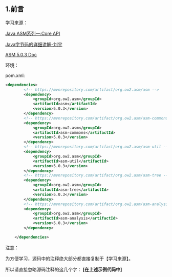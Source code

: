 ## 1.前言

学习来源：

[Java ASM系列一:Core API](https://lsieun.github.io/java/asm/java-asm-season-01.html)

 [Java字节码的详细讲解-刘宇](https://blog.csdn.net/liuyu973971883/article/details/120168986)

[ASM 5.0.3 Doc](https://www.javadoc.io/doc/org.ow2.asm/asm/5.0.3/index.html)

环境：

pom.xml:

```xml
<dependencies>
        <!-- https://mvnrepository.com/artifact/org.ow2.asm/asm -->
        <dependency>
            <groupId>org.ow2.asm</groupId>
            <artifactId>asm</artifactId>
            <version>5.0.3</version>
        </dependency>
        <!-- https://mvnrepository.com/artifact/org.ow2.asm/asm-commons -->
        <dependency>
            <groupId>org.ow2.asm</groupId>
            <artifactId>asm-commons</artifactId>
            <version>5.0.3</version>
        </dependency>
        <!-- https://mvnrepository.com/artifact/org.ow2.asm/asm-util -->
        <dependency>
            <groupId>org.ow2.asm</groupId>
            <artifactId>asm-util</artifactId>
            <version>5.0.3</version>
        </dependency>
        <!-- https://mvnrepository.com/artifact/org.ow2.asm/asm-tree -->
        <dependency>
            <groupId>org.ow2.asm</groupId>
            <artifactId>asm-tree</artifactId>
            <version>5.0.3</version>
        </dependency>
        <!-- https://mvnrepository.com/artifact/org.ow2.asm/asm-analysis -->
        <dependency>
            <groupId>org.ow2.asm</groupId>
            <artifactId>asm-analysis</artifactId>
            <version>5.0.3</version>
        </dependency>

    </dependencies>
```



注意：

为方便学习，源码中的注释绝大部分都直接复制于【学习来源】。

所以请直接忽略源码注释的这几个字： **[在上述示例代码中]**  